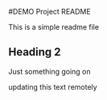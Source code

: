 #DEMO Project README

This is a simple readme file

## Heading 2

Just something going on

updating this text remotely
